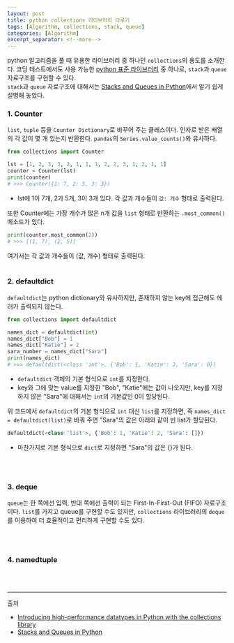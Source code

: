 ```yaml
---
layout: post
title: python collections 라이브러리 다루기
tags: [Algorithm, collections, stack, queue]
categories: [Algorithm]
excerpt_separator: <!--more-->
---
```

python 알고리즘을 풀 때 유용한 라이브러리 중 하나인 `collections`의 용도를 소개한다.<!--more--> 코딩 테스트에서도 사용 가능한 [python 표준 라이브러리](https://docs.python.org/ko/3/library/index.html) 중 하나로, `stack`과 `queue` 자료구조를 구현할 수 있다.<br>
`stack`과 `queue` 자료구조에 대해서는 [Stacks and Queues in Python](https://levelup.gitconnected.com/stacks-and-queues-in-python-b2e8b4dbd876)에서 알기 쉽게 설명해 놓았다.

### 1. Counter
`list`, `tuple` 등을 `Counter Dictionary`로 바꾸어 주는 클래스이다. 인자로 받은 배열의 각 값이 몇 개 있는지 반환한다. `pandas`의 `Series.value_counts()`와 유사하다.

```py
from collections import Counter

lst = [1, 2, 3, 3, 2, 1, 1, 1, 2, 2, 3, 1, 2, 1, 1]
counter = Counter(lst)
print(counter)
# >>> Counter({1: 7, 2: 5, 3: 3})
```

- lst에 1이 7개, 2가 5개, 3이 3개 있다. 각 값과 개수들이 `값: 개수` 형태로 출력된다.

또한 Counter에는 가장 개수가 많은 n개 값을 `list` 형태로 반환하는 `.most_common()` 메소드가 있다.

```py
print(counter.most_common(2))
# >>> [(1, 7), (2, 5)]
```

여기서는 각 값과 개수들이 (값, 개수) 형태로 출력된다.
<br>
<br>

### 2. defaultdict
`defaultdict`는 python dictionary와 유사하지만, 존재하지 않는 key에 접근해도 에러가 출력되지 않는다.

```py
from collections import defaultdict

names_dict = defaultdict(int)
names_dict["Bob"] = 1
names_dict["Katie"] = 2
sara_number = names_dict["Sara"]
print(names_dict)
# >>> defaultdict(<class 'int'>, {'Bob': 1, 'Katie': 2, 'Sara': 0})
```

- `defaultdict` 객체의 기본 형식으로 `int`를 지정한다.
- key와 그에 맞는 value를 지정한 "Bob", "Katie"에는 값이 나오지만, key를 지정하지 않은 "Sara"에 대해서는 `int`의 기본값인 0이 할당된다.

위 코드에서 `defaultdict`의 기본 형식으로 `int` 대신 `list`를 지정하면, 즉 `names_dict = defaultdict(list)`로 바꿔 주면 "Sara"의 값은 아래와 같이 빈 list가 할당된다.

```py
defaultdict(<class 'list'>, {'Bob': 1, 'Katie': 2, 'Sara': []})
```

- 마찬가지로 기본 형식으로 `dict`로 지정하면 "Sara"의 값은 {}가 된다.
<br>
<br>

### 3. deque
`queue`는 한 쪽에선 입력, 반대 쪽에선 출력이 되는 First-In-First-Out (FIFO) 자료구조이다. `list`를 가지고 queue를 구현할 수도 있지만, `collections` 라이브러리의 `deque`를 이용하여 더 효율적이고 편리하게 구현할 수도 있다.

<br>
<br>

### 4. namedtuple

<br>
<br>



---
출처
- [Introducing high-performance datatypes in Python with the collections library](https://levelup.gitconnected.com/introducing-high-performance-datatypes-in-python-with-the-collections-library-3d8c334827a5)
- [Stacks and Queues in Python
](https://levelup.gitconnected.com/stacks-and-queues-in-python-b2e8b4dbd876)
